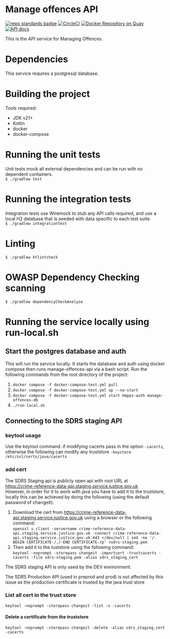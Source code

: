 # Manage offences API
[![repo standards badge](https://img.shields.io/badge/dynamic/json?color=blue&style=flat&logo=github&label=MoJ%20Compliant&query=%24.result&url=https%3A%2F%2Foperations-engineering-reports.cloud-platform.service.justice.gov.uk%2Fapi%2Fv1%2Fcompliant_public_repositories%2Fhmpps-manage-offences-api)](https://operations-engineering-reports.cloud-platform.service.justice.gov.uk/public-github-repositories.html#hmpps-manage-offences-api "Link to report")
[![CircleCI](https://circleci.com/gh/ministryofjustice/hmpps-manage-offences-api/tree/main.svg?style=svg)](https://circleci.com/gh/ministryofjustice/hmpps-manage-offences-api)
[![Docker Repository on Quay](https://quay.io/repository/hmpps/hmpps-manage-offences-api/status "Docker Repository on Quay")](https://quay.io/repository/hmpps/hmpps-manage-offences-api)
[![API docs](https://img.shields.io/badge/API_docs_-view-85EA2D.svg?logo=swagger)](https://manage-offences-api-dev.hmpps.service.justice.gov.uk/swagger-ui.html)


This is the API service for Managing Offences.

# Dependencies
This service requires a postgresql database.

# Building the project
Tools required:
* JDK v21+
* Kotlin
* docker
* docker-compose

# Running the unit tests
Unit tests mock all external dependencies and can be run with no dependent containers.  
`$ ./gradlew test`

# Running the integration tests
Integration tests use Wiremock to stub any API calls required, and use a local H2 database
that is seeded with data specific to each test suite.  
`$ ./gradlew integrationTest`

# Linting  
`$ ./gradlew ktlintcheck`

# OWASP Dependency Checking scanning  
`$ ./gradlew dependencyCheckAnalyze`

# Running the service locally using run-local.sh
## Start the postgres database and auth
This will run the service locally. It starts the database and auth using docker compose then runs manage-offences-api via a bash script.
Run the following commands from the root directory of the project:
1. `docker compose -f docker-compose-test.yml pull`
2. `docker compose -f docker-compose-test.yml up --no-start`
3. `docker compose -f docker-compose-test.yml start hmpps-auth manage-offences-db`
4. `./run-local.sh`

## Connecting to the SDRS staging API

### keytool usage
Use the keytool command. if modifying cacerts pass in the option `-cacerts`, otherwise the following can modify any truststore `-keystore /etc/ssl/certs/java/cacerts`

### add cert
The SDRS Staging api is publicly open api with root URL at  
https://crime-reference-data-api.staging.service.justice.gov.uk  
However, in order for it to work with java you have to add it to the truststore, locally this can be achieved by doing the following (using the default password of changeit):
1. Download the cert from https://crime-reference-data-api.staging.service.justice.gov.uk using a browser or the following command:  
`openssl s_client -servername crime-reference-data-api.staging.service.justice.gov.uk -connect crime-reference-data-api.staging.service.justice.gov.uk:443 </dev/null | sed -ne '/-BEGIN CERTIFICATE-/,/-END CERTIFICATE-/p' >sdrs-staging.pem`
2. Then add it to the tuststore using the following command:  
`keytool -noprompt -storepass changeit -importcert -trustcacerts -cacerts -file sdrs-staging.pem -alias sdrs_staging_cert`

The SDRS staging API is only used by the DEV environment. 

The SDRS Production API (used in preprod and prod) is not affected by this issue as the production certificate is trusted by the java trust store 

### List all cert in the trust store
`keytool -noprompt -storepass changeit -list -v -cacerts`

#### Delete a certificate from the truststore
`keytool -noprompt -storepass changeit -delete -alias sdrs_staging_cert -cacerts`